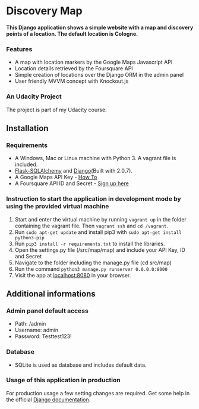 # Discovery Map

<b>This Django application shows a simple website with a map and discovery points of a location. The default location is Cologne.</b><br>
### Features
* A map with location markers by the Google Maps Javascript API
* Location details retrieved by the Foursquare API
* Simple creation of locations over the Django ORM in the admin panel
* User friendly MVVM concept with Knockout.js

### An Udacity Project
The project is part of my Udacity course.

## Installation
### Requirements
* A Windows, Mac or Linux machine with Python 3. A vagrant file is included.
* [Flask-SQLAlchemy](http://flask-sqlalchemy.pocoo.org) and [Django](https://www.djangoproject.com/)(Built with 2.0.7).
* A Google Maps API Key - [How To](https://developers.google.com/maps/documentation/javascript/get-api-key)
* A Foursquare API ID and Secret - [Sign up here](https://developer.foursquare.com/)

### Instruction to start the application in development mode by using the provided virtual machine
1. Start and enter the virtual machine by running `vagrant up` in the folder containing the vagrant file. Then `vagrant ssh` and `cd /vagrant`.
1. Run `sudo apt-get update` and install pip3 with `sudo apt-get install python3-pip`
1. Run `pip3 install -r requirements.txt` to install the libraries.
1. Open the settings.py file (/src/map/map) and include your API Key, ID and Secret
1. Navigate to the folder including the manage.py file (cd src/map)
1. Run the command `python3 manage.py runserver 0.0.0.0:8000`
1. Visit the app at [localhost:8080](http://localhost:8080) in your browser.

## Additional informations
### Admin panel default access
* Path: /admin
* Username: admin
* Password: Testtest123!
### Database
* SQLite is used as database and includes default data.

### Usage of this application in production
For production usage a few setting changes are required. Get some help in the official [Django documentation](https://docs.djangoproject.com/en/2.1/howto/deployment/checklist/).
